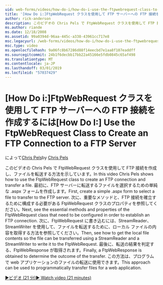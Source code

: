 ```yaml
---
uid: web-forms/videos/how-do-i/how-do-i-use-the-ftpwebrequest-class-to-create-an-ftp-connection-to-a-ftp-server
title: '[How Do i:]FtpWebRequest クラスを使用して FTP サーバーへの FTP 接続を作成する |Microsoft Docs'
author: rick-anderson
description: このビデオの Chris Pels で FtpWebRequest クラスを使用して FTP 接続を作成し、ファイルを転送する方法を示しています。 最初に、選択する単純な .aspx フォームを作成してください.
ms.author: riande
ms.date: 12/18/2008
ms.assetid: 99a0394d-96aa-445c-a338-43961cc717e8
msc.legacyurl: /web-forms/videos/how-do-i/how-do-i-use-the-ftpwebrequest-class-to-create-an-ftp-connection-to-a-ftp-server
msc.type: video
ms.openlocfilehash: 9a06fc8b67286d88f14eecbd7e1aa8f107eaddff
ms.sourcegitcommit: 24b1f6decbb17bb22a45166e5fdb0845c65af498
ms.translationtype: MT
ms.contentlocale: ja-JP
ms.lasthandoff: 03/01/2019
ms.locfileid: "57037429"
---
```

<a name="how-do-i-use-the-ftpwebrequest-class-to-create-an-ftp-connection-to-a-ftp-server"></a><span data-ttu-id="03742-104">[How Do i:]FtpWebRequest クラスを使用して FTP サーバーへの FTP 接続を作成するには</span><span class="sxs-lookup"><span data-stu-id="03742-104">[How Do I:] Use the FtpWebRequest Class to Create an FTP Connection to a FTP Server</span></span>
====================
<span data-ttu-id="03742-105">によって[Chris Pels](https://twitter.com/chrispels)</span><span class="sxs-lookup"><span data-stu-id="03742-105">by [Chris Pels](https://twitter.com/chrispels)</span></span>

<span data-ttu-id="03742-106">このビデオの Chris Pels で FtpWebRequest クラスを使用して FTP 接続を作成し、ファイルを転送する方法を示しています。</span><span class="sxs-lookup"><span data-stu-id="03742-106">In this video Chris Pels shows how to use the FtpWebRequest class to create an FTP connection and transfer a file.</span></span> <span data-ttu-id="03742-107">最初に、FTP サーバーに転送するファイルを選択するための単純な .aspx フォームを作成します。</span><span class="sxs-lookup"><span data-stu-id="03742-107">First, create a simple .aspx form to select a file to transfer to the FTP server.</span></span> <span data-ttu-id="03742-108">次に、重要なメソッドと、FTP 接続を確立するために構成する必要がある FtpWebRequest クラスのプロパティを参照してください。</span><span class="sxs-lookup"><span data-stu-id="03742-108">Next, see the essential methods and properties of the FtpWebRequest class that need to be configured in order to establish an FTP connection.</span></span> <span data-ttu-id="03742-109">次に、FtpWebRequest に書き込むには、StreamReader、StreamWriter を使用して、ファイルを転送するために、ローカル ファイルの内容を取得する方法を参照してください。</span><span class="sxs-lookup"><span data-stu-id="03742-109">Then, see how to get the local file contents so the file can be transferred using a StreamReader and a StreamWriter to write it to the FtpWebRequest.</span></span> <span data-ttu-id="03742-110">最後に、転送の結果を判定する、FtpWebResponse が取得されます。</span><span class="sxs-lookup"><span data-stu-id="03742-110">Finally, a FtpWebResponse is obtained to determine the outcome of the transfer.</span></span> <span data-ttu-id="03742-111">この方法は、プログラムで web アプリケーションのファイルの転送に使用できます。</span><span class="sxs-lookup"><span data-stu-id="03742-111">This approach can be used to programmatically transfer files for a web application.</span></span>

[<span data-ttu-id="03742-112">&#9654;ビデオ (21 分)</span><span class="sxs-lookup"><span data-stu-id="03742-112">&#9654; Watch video (21 minutes)</span></span>](https://channel9.msdn.com/Blogs/ASP-NET-Site-Videos/how-do-i-use-the-ftpwebrequest-class-to-create-an-ftp-connection-to-a-ftp-server)
